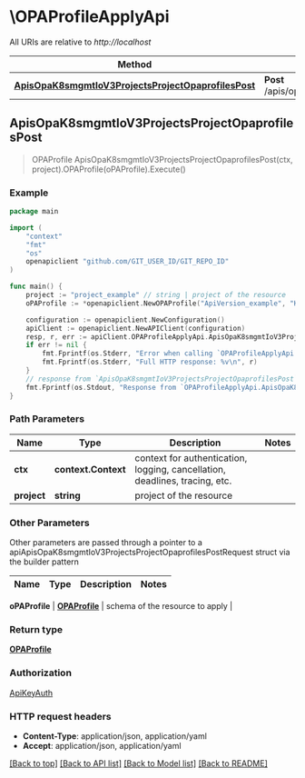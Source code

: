 # \OPAProfileApplyApi

All URIs are relative to *http://localhost*

Method | HTTP request | Description
------------- | ------------- | -------------
[**ApisOpaK8smgmtIoV3ProjectsProjectOpaprofilesPost**](OPAProfileApplyApi.md#ApisOpaK8smgmtIoV3ProjectsProjectOpaprofilesPost) | **Post** /apis/opa.k8smgmt.io/v3/projects/{project}/opaprofiles | 



## ApisOpaK8smgmtIoV3ProjectsProjectOpaprofilesPost

> OPAProfile ApisOpaK8smgmtIoV3ProjectsProjectOpaprofilesPost(ctx, project).OPAProfile(oPAProfile).Execute()





### Example

```go
package main

import (
    "context"
    "fmt"
    "os"
    openapiclient "github.com/GIT_USER_ID/GIT_REPO_ID"
)

func main() {
    project := "project_example" // string | project of the resource
    oPAProfile := *openapiclient.NewOPAProfile("ApiVersion_example", "Kind_example", *openapiclient.NewMetadata("Name_example", "Project_example"), *openapiclient.NewOPAProfileSpec()) // OPAProfile | schema of the resource to apply

    configuration := openapiclient.NewConfiguration()
    apiClient := openapiclient.NewAPIClient(configuration)
    resp, r, err := apiClient.OPAProfileApplyApi.ApisOpaK8smgmtIoV3ProjectsProjectOpaprofilesPost(context.Background(), project).OPAProfile(oPAProfile).Execute()
    if err != nil {
        fmt.Fprintf(os.Stderr, "Error when calling `OPAProfileApplyApi.ApisOpaK8smgmtIoV3ProjectsProjectOpaprofilesPost``: %v\n", err)
        fmt.Fprintf(os.Stderr, "Full HTTP response: %v\n", r)
    }
    // response from `ApisOpaK8smgmtIoV3ProjectsProjectOpaprofilesPost`: OPAProfile
    fmt.Fprintf(os.Stdout, "Response from `OPAProfileApplyApi.ApisOpaK8smgmtIoV3ProjectsProjectOpaprofilesPost`: %v\n", resp)
}
```

### Path Parameters


Name | Type | Description  | Notes
------------- | ------------- | ------------- | -------------
**ctx** | **context.Context** | context for authentication, logging, cancellation, deadlines, tracing, etc.
**project** | **string** | project of the resource | 

### Other Parameters

Other parameters are passed through a pointer to a apiApisOpaK8smgmtIoV3ProjectsProjectOpaprofilesPostRequest struct via the builder pattern


Name | Type | Description  | Notes
------------- | ------------- | ------------- | -------------

 **oPAProfile** | [**OPAProfile**](OPAProfile.md) | schema of the resource to apply | 

### Return type

[**OPAProfile**](OPAProfile.md)

### Authorization

[ApiKeyAuth](../README.md#ApiKeyAuth)

### HTTP request headers

- **Content-Type**: application/json, application/yaml
- **Accept**: application/json, application/yaml

[[Back to top]](#) [[Back to API list]](../README.md#documentation-for-api-endpoints)
[[Back to Model list]](../README.md#documentation-for-models)
[[Back to README]](../README.md)

